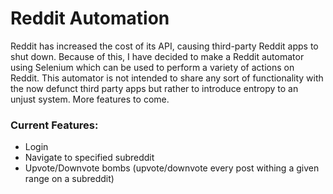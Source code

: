 # Reddit Automation

Reddit has increased the cost of its API, causing third-party Reddit apps to shut down. 
Because of this, I have decided to make a Reddit automator using Selenium which can be used to perform a variety of actions on Reddit.
This automator is not intended to share any sort of functionality with the now defunct third party apps but rather to introduce entropy to an unjust system.
More features to come.

### Current Features:
- Login
- Navigate to specified subreddit
- Upvote/Downvote bombs (upvote/downvote every post withing a given range on a subreddit)
